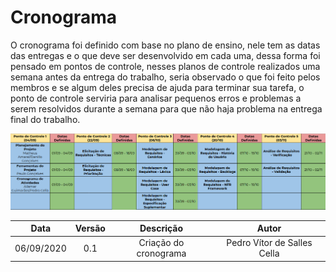 # Cronograma
O cronograma foi definido  com base no plano de ensino, nele tem as datas das entregas e o que deve ser desenvolvido em cada uma, dessa forma foi pensado em pontos de controle, nesses planos de controle realizados uma semana antes da entrega do trabalho, seria observado o que foi feito pelos membros e se algum deles precisa de ajuda para terminar sua tarefa, o ponto de controle serviria para analisar pequenos erros e problemas a serem resolvidos durante a semana para que não haja problema na entrega final do trabalho.

![Cronograma](./Images/cronograma.png)

|Data|Versão|Descrição|Autor|
|:-:|:-:|:-:|:-:|
|06/09/2020|0.1|Criação do cronograma|Pedro Vítor de Salles Cella|
